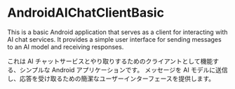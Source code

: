 # AndroidAIChatClientBasic

This is a basic Android application that serves as a client for interacting with AI chat services.
It provides a simple user interface for sending messages to an AI model and receiving responses.

これは AI チャットサービスとやり取りするためのクライアントとして機能する、シンプルな Android
アプリケーションです。 メッセージを AI モデルに送信し、応答を受け取るための簡潔なユーザーインターフェースを提供します。

